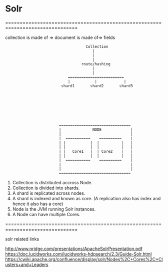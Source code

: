 # Solr


===============================================================================

collection is made of => document is made of=> fields




                                        Collection
                                           |
                                           |
                                           |
                                      route/hashing
                                           |
                                           |
                                =========================
                                |           |            |
                             shard1       shard2       shard3








                            ================================
                            |              NODE             |
                            |                               |
                            |  ===========    ==========    |
                            | |           |  |          |   |
                            | |           |  |          |   |
                            | |   Core1   |  | Core2    |   |
                            | |           |  |          |   |
                            |  ===========    ==========    |
                            |                               |
                            |                               |
                            ================================

   1. Collection is distributed accross Node.
   2. Collection is divided into shards.
   3. A shard is replicated across nodes.
   4. A shard is indexed and known as core. (A replication also has index and hence it also has a core)
   5. Node is the JVM running Solr instances.
   6. A Node can have multiple Cores.

===============================================================================

solr related links

http://www.nridge.com/presentations/ApacheSolrPresentation.pdf
https://doc.lucidworks.com/lucidworks-hdpsearch/2.3/Guide-Solr.html
https://cwiki.apache.org/confluence/display/solr/Nodes%2C+Cores%2C+Clusters+and+Leaders

